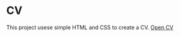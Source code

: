 # CV
This project usese simple HTML and CSS to create a CV.
[Open CV](https://rijo0707.github.io/CV/)
